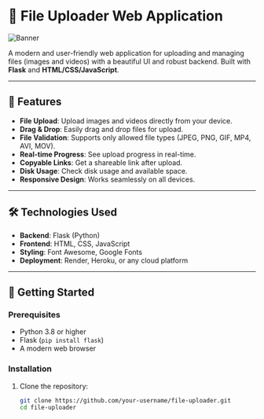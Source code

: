 # 🚀 File Uploader Web Application

![Banner](https://via.placeholder.com/1200x400.png?text=File+Uploader+Web+Application)

A modern and user-friendly web application for uploading and managing files (images and videos) with a beautiful UI and robust backend. Built with **Flask** and **HTML/CSS/JavaScript**.

---

## 🌟 Features

- **File Upload**: Upload images and videos directly from your device.
- **Drag & Drop**: Easily drag and drop files for upload.
- **File Validation**: Supports only allowed file types (JPEG, PNG, GIF, MP4, AVI, MOV).
- **Real-time Progress**: See upload progress in real-time.
- **Copyable Links**: Get a shareable link after upload.
- **Disk Usage**: Check disk usage and available space.
- **Responsive Design**: Works seamlessly on all devices.

---

## 🛠️ Technologies Used

- **Backend**: Flask (Python)
- **Frontend**: HTML, CSS, JavaScript
- **Styling**: Font Awesome, Google Fonts
- **Deployment**: Render, Heroku, or any cloud platform

---

## 🚀 Getting Started

### Prerequisites

- Python 3.8 or higher
- Flask (`pip install flask`)
- A modern web browser

### Installation

1. Clone the repository:
   ```bash
   git clone https://github.com/your-username/file-uploader.git
   cd file-uploader
